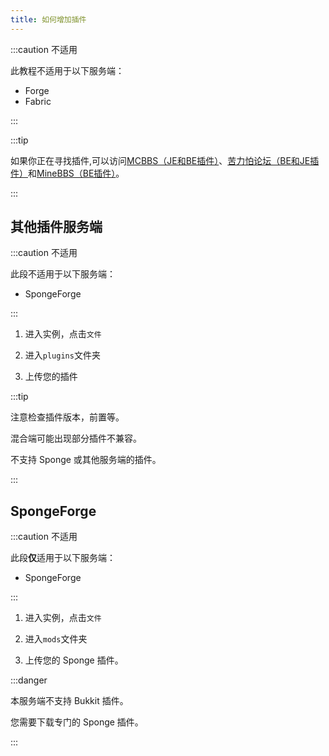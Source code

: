 ```yaml
---
title: 如何增加插件
---
```


:::caution 不适用

此教程不适用于以下服务端：

- Forge
- Fabric

:::

:::tip

如果你正在寻找插件,可以访问[MCBBS（JE和BE插件）](https://www.mcbbs.net)、[苦力怕论坛（BE和JE插件）](klpbbs.com)和[MineBBS（BE插件）](https://www.minebbs.com)。

:::

## 其他插件服务端

:::caution 不适用

此段不适用于以下服务端：

- SpongeForge

:::

1. 进入实例，点击`文件`

2. 进入`plugins`文件夹

3. 上传您的插件

:::tip

注意检查插件版本，前置等。  

混合端可能出现部分插件不兼容。  

不支持 Sponge 或其他服务端的插件。

:::

## SpongeForge

:::caution 不适用

此段**仅**适用于以下服务端：

- SpongeForge

:::

1. 进入实例，点击`文件`

2. 进入`mods`文件夹

3. 上传您的 Sponge 插件。

:::danger

本服务端不支持 Bukkit 插件。  

您需要下载专门的 Sponge 插件。

:::
